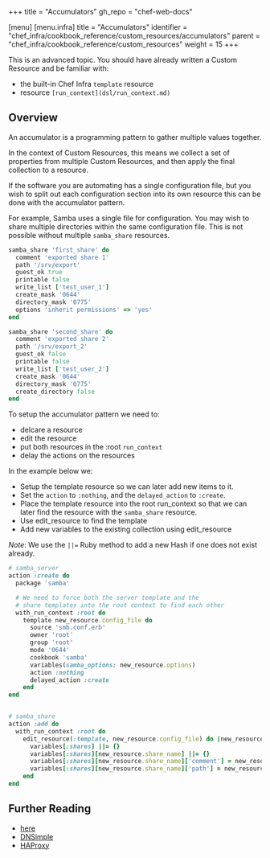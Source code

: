 +++
title = "Accumulators"
gh_repo = "chef-web-docs"

[menu]
  [menu.infra]
    title = "Accumulators"
    identifier = "chef_infra/cookbook_reference/custom_resources/accumulators"
    parent = "chef_infra/cookbook_reference/custom_resources"
    weight = 15
+++

This is an advanced topic. You should have already written a Custom Resource and be familiar with:

- the built-in Chef Infra `template` resource
- resource `[run_context](dsl/run_context.md)`

## Overview

An accumulator is a programming pattern to gather multiple values together.

In the context of Custom Resources, this means we collect a set of properties from multiple Custom Resources, and then apply the final collection to a resource.

If the software you are automating has a single configuration file, but you wish to split out each configuration section into its own resource this can be done with the accumulator pattern.

For example, Samba uses a single file for configuration. You may wish to share multiple directories within the same configuration file. This is not possible without multiple `samba_share` resources.

```ruby
samba_share 'first_share' do
  comment 'exported share 1'
  path '/srv/export'
  guest_ok true
  printable false
  write_list ['test_user_1']
  create_mask '0644'
  directory_mask '0775'
  options 'inherit permissions' => 'yes'
end

samba_share 'second_share' do
  comment 'exported share 2'
  path '/srv/export_2'
  guest_ok false
  printable false
  write_list ['test_user_2']
  create_mask '0644'
  directory_mask '0775'
  create_directory false
end
```

To setup the accumulator pattern we need to:

- delcare a resource
- edit the resource
- put both resources in the :root `run_context`
- delay the actions on the resources

In the example below we:

- Setup the template resource so we can later add new items to it.
- Set the `action` to `:nothing`, and the `delayed_action` to `:create`.
- Place the template resource into the root run_context so that we can later find the resource with the `samba_share` resource.
- Use edit_resource to find the template
- Add new variables to the existing collection using edit_resource

_Note_: We use the `||=` Ruby method to add a new Hash if one does not exist already.

```ruby
# samba_server
action :create do
  package 'samba'

  # We need to force both the server template and the
  # share templates into the root context to find each other
  with_run_context :root do
    template new_resource.config_file do
      source 'smb.conf.erb'
      owner 'root'
      group 'root'
      mode '0644'
      cookbook 'samba'
      variables(samba_options: new_resource.options)
      action :nothing
      delayed_action :create
    end
end


# samba_share
action :add do
  with_run_context :root do
    edit_resource(:template, new_resource.config_file) do |new_resource|
      variables[:shares] ||= {}
      variables[:shares][new_resource.share_name] ||= {}
      variables[:shares][new_resource.share_name]['comment'] = new_resource.comment
      variables[:shares][new_resource.share_name]['path'] = new_resource.path
    end
end
```

## Further Reading

- [here](https://github.com/chef/chef/issues/5438#issuecomment-351153222)
- [DNSimple](https://blog.dnsimple.com/2017/10/chef-accumulators/)
- [HAProxy](https://github.com/sous-chefs/haproxy/blob/a9c24d336c01828fef52cedae8cc445d8dbc21dd/libraries/resource.rb#L22)
